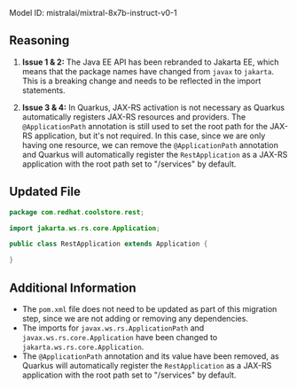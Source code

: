 Model ID: mistralai/mixtral-8x7b-instruct-v0-1

## Reasoning

1. **Issue 1 & 2:** The Java EE API has been rebranded to Jakarta EE, which means that the package names have changed from `javax` to `jakarta`. This is a breaking change and needs to be reflected in the import statements.

2. **Issue 3 & 4:** In Quarkus, JAX-RS activation is not necessary as Quarkus automatically registers JAX-RS resources and providers. The `@ApplicationPath` annotation is still used to set the root path for the JAX-RS application, but it's not required. In this case, since we are only having one resource, we can remove the `@ApplicationPath` annotation and Quarkus will automatically register the `RestApplication` as a JAX-RS application with the root path set to "/services" by default.

## Updated File

```java
package com.redhat.coolstore.rest;

import jakarta.ws.rs.core.Application;

public class RestApplication extends Application {

}
```

## Additional Information

- The `pom.xml` file does not need to be updated as part of this migration step, since we are not adding or removing any dependencies.
- The imports for `javax.ws.rs.ApplicationPath` and `javax.ws.rs.core.Application` have been changed to `jakarta.ws.rs.core.Application`.
- The `@ApplicationPath` annotation and its value have been removed, as Quarkus will automatically register the `RestApplication` as a JAX-RS application with the root path set to "/services" by default.